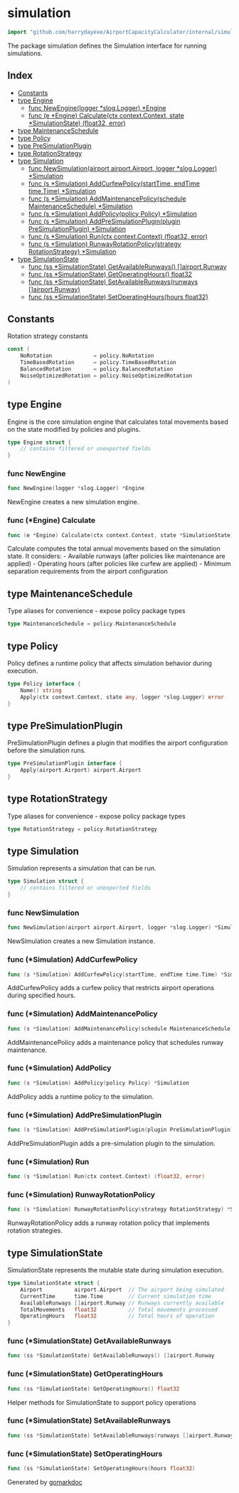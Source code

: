 <!-- Code generated by gomarkdoc. DO NOT EDIT -->

# simulation

```go
import "github.com/harrydayexe/AirportCapacityCalculator/internal/simulation"
```

The package simulation defines the Simulation interface for running simulations.

## Index

- [Constants](<#constants>)
- [type Engine](<#Engine>)
  - [func NewEngine\(logger \*slog.Logger\) \*Engine](<#NewEngine>)
  - [func \(e \*Engine\) Calculate\(ctx context.Context, state \*SimulationState\) \(float32, error\)](<#Engine.Calculate>)
- [type MaintenanceSchedule](<#MaintenanceSchedule>)
- [type Policy](<#Policy>)
- [type PreSimulationPlugin](<#PreSimulationPlugin>)
- [type RotationStrategy](<#RotationStrategy>)
- [type Simulation](<#Simulation>)
  - [func NewSimulation\(airport airport.Airport, logger \*slog.Logger\) \*Simulation](<#NewSimulation>)
  - [func \(s \*Simulation\) AddCurfewPolicy\(startTime, endTime time.Time\) \*Simulation](<#Simulation.AddCurfewPolicy>)
  - [func \(s \*Simulation\) AddMaintenancePolicy\(schedule MaintenanceSchedule\) \*Simulation](<#Simulation.AddMaintenancePolicy>)
  - [func \(s \*Simulation\) AddPolicy\(policy Policy\) \*Simulation](<#Simulation.AddPolicy>)
  - [func \(s \*Simulation\) AddPreSimulationPlugin\(plugin PreSimulationPlugin\) \*Simulation](<#Simulation.AddPreSimulationPlugin>)
  - [func \(s \*Simulation\) Run\(ctx context.Context\) \(float32, error\)](<#Simulation.Run>)
  - [func \(s \*Simulation\) RunwayRotationPolicy\(strategy RotationStrategy\) \*Simulation](<#Simulation.RunwayRotationPolicy>)
- [type SimulationState](<#SimulationState>)
  - [func \(ss \*SimulationState\) GetAvailableRunways\(\) \[\]airport.Runway](<#SimulationState.GetAvailableRunways>)
  - [func \(ss \*SimulationState\) GetOperatingHours\(\) float32](<#SimulationState.GetOperatingHours>)
  - [func \(ss \*SimulationState\) SetAvailableRunways\(runways \[\]airport.Runway\)](<#SimulationState.SetAvailableRunways>)
  - [func \(ss \*SimulationState\) SetOperatingHours\(hours float32\)](<#SimulationState.SetOperatingHours>)


## Constants

<a name="NoRotation"></a>Rotation strategy constants

```go
const (
    NoRotation             = policy.NoRotation
    TimeBasedRotation      = policy.TimeBasedRotation
    BalancedRotation       = policy.BalancedRotation
    NoiseOptimizedRotation = policy.NoiseOptimizedRotation
)
```

<a name="Engine"></a>
## type Engine

Engine is the core simulation engine that calculates total movements based on the state modified by policies and plugins.

```go
type Engine struct {
    // contains filtered or unexported fields
}
```

<a name="NewEngine"></a>
### func NewEngine

```go
func NewEngine(logger *slog.Logger) *Engine
```

NewEngine creates a new simulation engine.

<a name="Engine.Calculate"></a>
### func \(\*Engine\) Calculate

```go
func (e *Engine) Calculate(ctx context.Context, state *SimulationState) (float32, error)
```

Calculate computes the total annual movements based on the simulation state. It considers: \- Available runways \(after policies like maintenance are applied\) \- Operating hours \(after policies like curfew are applied\) \- Minimum separation requirements from the airport configuration

<a name="MaintenanceSchedule"></a>
## type MaintenanceSchedule

Type aliases for convenience \- expose policy package types

```go
type MaintenanceSchedule = policy.MaintenanceSchedule
```

<a name="Policy"></a>
## type Policy

Policy defines a runtime policy that affects simulation behavior during execution.

```go
type Policy interface {
    Name() string
    Apply(ctx context.Context, state any, logger *slog.Logger) error
}
```

<a name="PreSimulationPlugin"></a>
## type PreSimulationPlugin

PreSimulationPlugin defines a plugin that modifies the airport configuration before the simulation runs.

```go
type PreSimulationPlugin interface {
    Apply(airport.Airport) airport.Airport
}
```

<a name="RotationStrategy"></a>
## type RotationStrategy

Type aliases for convenience \- expose policy package types

```go
type RotationStrategy = policy.RotationStrategy
```

<a name="Simulation"></a>
## type Simulation

Simulation represents a simulation that can be run.

```go
type Simulation struct {
    // contains filtered or unexported fields
}
```

<a name="NewSimulation"></a>
### func NewSimulation

```go
func NewSimulation(airport airport.Airport, logger *slog.Logger) *Simulation
```

NewSimulation creates a new Simulation instance.

<a name="Simulation.AddCurfewPolicy"></a>
### func \(\*Simulation\) AddCurfewPolicy

```go
func (s *Simulation) AddCurfewPolicy(startTime, endTime time.Time) *Simulation
```

AddCurfewPolicy adds a curfew policy that restricts airport operations during specified hours.

<a name="Simulation.AddMaintenancePolicy"></a>
### func \(\*Simulation\) AddMaintenancePolicy

```go
func (s *Simulation) AddMaintenancePolicy(schedule MaintenanceSchedule) *Simulation
```

AddMaintenancePolicy adds a maintenance policy that schedules runway maintenance.

<a name="Simulation.AddPolicy"></a>
### func \(\*Simulation\) AddPolicy

```go
func (s *Simulation) AddPolicy(policy Policy) *Simulation
```

AddPolicy adds a runtime policy to the simulation.

<a name="Simulation.AddPreSimulationPlugin"></a>
### func \(\*Simulation\) AddPreSimulationPlugin

```go
func (s *Simulation) AddPreSimulationPlugin(plugin PreSimulationPlugin) *Simulation
```

AddPreSimulationPlugin adds a pre\-simulation plugin to the simulation.

<a name="Simulation.Run"></a>
### func \(\*Simulation\) Run

```go
func (s *Simulation) Run(ctx context.Context) (float32, error)
```



<a name="Simulation.RunwayRotationPolicy"></a>
### func \(\*Simulation\) RunwayRotationPolicy

```go
func (s *Simulation) RunwayRotationPolicy(strategy RotationStrategy) *Simulation
```

RunwayRotationPolicy adds a runway rotation policy that implements rotation strategies.

<a name="SimulationState"></a>
## type SimulationState

SimulationState represents the mutable state during simulation execution.

```go
type SimulationState struct {
    Airport          airport.Airport  // The airport being simulated
    CurrentTime      time.Time        // Current simulation time
    AvailableRunways []airport.Runway // Runways currently available
    TotalMovements   float32          // Total movements processed
    OperatingHours   float32          // Total hours of operation
}
```

<a name="SimulationState.GetAvailableRunways"></a>
### func \(\*SimulationState\) GetAvailableRunways

```go
func (ss *SimulationState) GetAvailableRunways() []airport.Runway
```



<a name="SimulationState.GetOperatingHours"></a>
### func \(\*SimulationState\) GetOperatingHours

```go
func (ss *SimulationState) GetOperatingHours() float32
```

Helper methods for SimulationState to support policy operations

<a name="SimulationState.SetAvailableRunways"></a>
### func \(\*SimulationState\) SetAvailableRunways

```go
func (ss *SimulationState) SetAvailableRunways(runways []airport.Runway)
```



<a name="SimulationState.SetOperatingHours"></a>
### func \(\*SimulationState\) SetOperatingHours

```go
func (ss *SimulationState) SetOperatingHours(hours float32)
```



Generated by [gomarkdoc](<https://github.com/princjef/gomarkdoc>)
